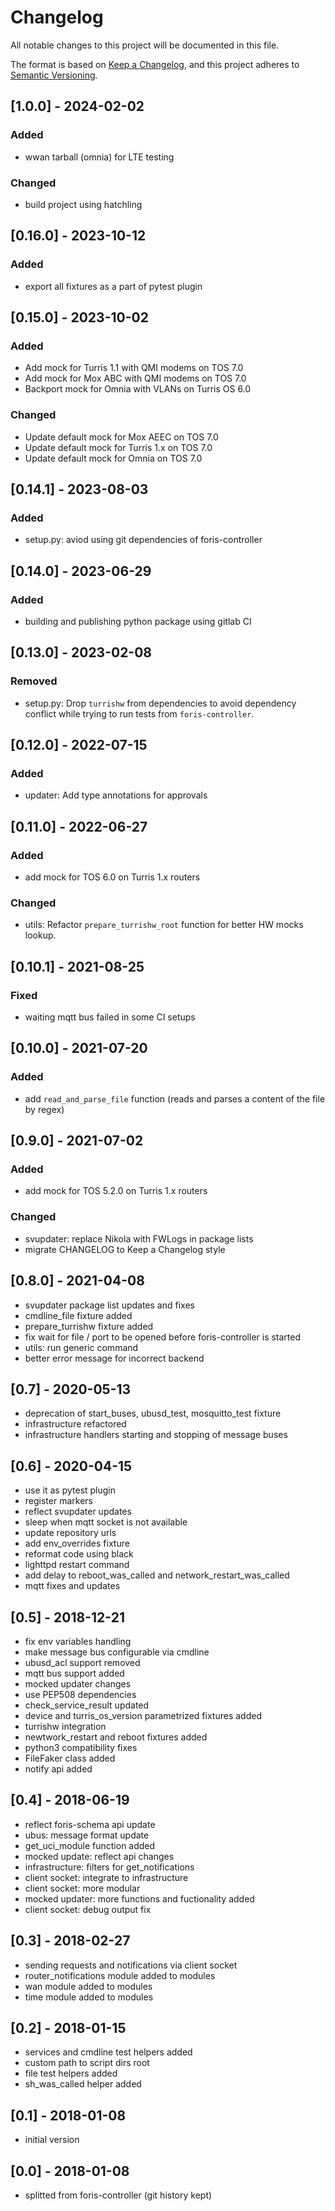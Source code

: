 # Changelog
All notable changes to this project will be documented in this file.

The format is based on [Keep a Changelog](https://keepachangelog.com/en/1.0.0/),
and this project adheres to [Semantic Versioning](https://semver.org/spec/v2.0.0.html).

## [1.0.0] - 2024-02-02
### Added
- wwan tarball (omnia) for LTE testing

### Changed
- build project using hatchling

## [0.16.0] - 2023-10-12
### Added
- export all fixtures as a part of pytest plugin

## [0.15.0] - 2023-10-02
### Added
- Add mock for Turris 1.1 with QMI modems on TOS 7.0
- Add mock for Mox ABC with QMI modems on TOS 7.0
- Backport mock for Omnia with VLANs on Turris OS 6.0

### Changed
- Update default mock for Mox AEEC on TOS 7.0
- Update default mock for Turris 1.x on TOS 7.0
- Update default mock for Omnia on TOS 7.0

## [0.14.1] - 2023-08-03
### Added
- setup.py: aviod using git dependencies of foris-controller

## [0.14.0] - 2023-06-29
### Added
- building and publishing python package using gitlab CI

## [0.13.0] - 2023-02-08
### Removed
- setup.py: Drop `turrishw` from dependencies to avoid dependency conflict
  while trying to run tests from `foris-controller`.

## [0.12.0] - 2022-07-15
### Added
- updater: Add type annotations for approvals

## [0.11.0] - 2022-06-27
### Added
- add mock for TOS 6.0 on Turris 1.x routers

### Changed
- utils: Refactor `prepare_turrishw_root` function for better HW mocks lookup.

## [0.10.1] - 2021-08-25
### Fixed
- waiting mqtt bus failed in some CI setups

## [0.10.0] - 2021-07-20
### Added
- add `read_and_parse_file` function (reads and parses a content of the file by regex)

## [0.9.0] - 2021-07-02
### Added
- add mock for TOS 5.2.0 on Turris 1.x routers

### Changed
- svupdater: replace Nikola with FWLogs in package lists
- migrate CHANGELOG to Keep a Changelog style

## [0.8.0] - 2021-04-08

- svupdater package list updates and fixes
- cmdline_file fixture added
- prepare_turrishw fixture added
- fix wait for file / port to be opened before foris-controller is started
- utils: run generic command
- better error message for incorrect backend

## [0.7] - 2020-05-13

- deprecation of start_buses, ubusd_test, mosquitto_test fixture
- infrastructure refactored
- infrastructure handlers starting and stopping of message buses

## [0.6] - 2020-04-15

- use it as pytest plugin
- register markers
- reflect svupdater updates
- sleep when mqtt socket is not available
- update repository urls
- add env_overrides fixture
- reformat code using black
- lighttpd restart command
- add delay to reboot_was_called and network_restart_was_called
- mqtt fixes and updates

## [0.5] - 2018-12-21

- fix env variables handling
- make message bus configurable via cmdline
- ubusd_acl support removed
- mqtt bus support added
- mocked updater changes
- use PEP508 dependencies
- check_service_result updated
- device and turris_os_version parametrized fixtures added
- turrishw integration
- newtwork_restart and reboot fixtures added
- python3 compatibility fixes
- FileFaker class added
- notify api added

## [0.4] - 2018-06-19

- reflect foris-schema api update
- ubus: message format update
- get_uci_module function added
- mocked update: reflect api changes
- infrastructure: filters for get_notifications
- client socket: integrate to infrastructure
- client socket: more modular
- mocked updater: more functions and fuctionality added
- client socket: debug output fix

## [0.3] - 2018-02-27

- sending requests and notifications via client socket
- router_notifications module added to modules
- wan module added to modules
- time module added to modules

## [0.2] - 2018-01-15

- services and cmdline test helpers added
- custom path to script dirs root
- file test helpers added
- sh_was_called helper added

## [0.1] - 2018-01-08

- initial version

## [0.0] - 2018-01-08

- splitted from foris-controller (git history kept)
